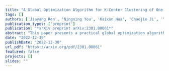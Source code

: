 ```yaml
---
title: "A Global Optimization Algorithm for K-Center Clustering of One Billion Samples"
tags: []
authors: ['Jiayang Ren', 'Ningning You', 'Kaixun Hua', 'Chaojie Ji', 'Yankai Cao']
publication_types: ['preprint']
publication: "*arXiv preprint arXiv:2301.00061*"
abstract: "This paper presents a practical global optimization algorithm for the K-center clustering problem, which aims to select K samples as the cluster centers to minimize the maximum within-cluster distance. This algorithm is based on a reduced-space branch and bound scheme and guarantees convergence to the global optimum in a finite number of steps by only branching on the regions of centers. To improve efficiency, we have designed a two-stage decomposable lower bound, the solution of which can be derived in a closed form. In addition, we also propose several acceleration techniques to narrow down the region of centers, including bounds tightening, sample reduction, and parallelization. Extensive studies on synthetic and real-world datasets have demonstrated that our algorithm can solve the K-center problems to global optimal within 4 hours for ten million samples in the serial mode and one billion samples in the parallel mode. Moreover, compared with the state-of-the-art heuristic methods, the global optimum obtained by our algorithm can averagely reduce the objective function by 25.8% on all the synthetic and real-world datasets."
date: "2022-12-30"
publishDate: "2022-12-30"
url_pdf: "https://arxiv.org/pdf/2301.00061"
featured: false
projects: []
slides: ""
---
```

